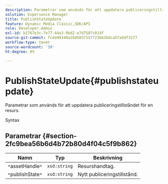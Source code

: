 ```yaml
---
description: Parametrar som används för att uppdatera publiceringstillståndet för en resurs.
solution: Experience Manager
title: PublishStateUpdate
feature: Dynamic Media Classic,SDK/API
role: Developer,Admin
exl-id: b1767e3c-7e77-44a3-9bd2-e7d7587c014f
source-git-commit: fcda99340a18d5037157723bb3bdca5fa9df3277
workflow-type: tm+mt
source-wordcount: '39'
ht-degree: 0%

---
```


# PublishStateUpdate{#publishstateupdate}

Parametrar som används för att uppdatera publiceringstillståndet för en resurs.

Syntax

## Parametrar {#section-2fc9bea56b6d4b72b80d4f04c5f9b862}

| Namn | Typ | Beskrivning |
|---|---|---|
| `*`assetHandle`*` | `xsd:string` | Resurshandtag. |
| `*`publishState`*` | `xsd:string` | Nytt publiceringstillstånd. |
